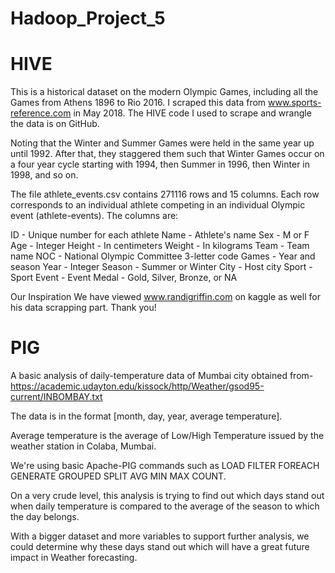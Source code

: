 # Hadoop_Project_5
# HIVE
This is a historical dataset on the modern Olympic Games, including all the Games from Athens 1896 to Rio 2016. I scraped this data from www.sports-reference.com in May 2018. The HIVE code I used to scrape and wrangle the data is on GitHub. 

Noting that the Winter and Summer Games were held in the same year up until 1992. After that, they staggered them such that Winter Games occur on a four year cycle starting with 1994, then Summer in 1996, then Winter in 1998, and so on.

The file athlete_events.csv contains 271116 rows and 15 columns. Each row corresponds to an individual athlete competing in an individual Olympic event (athlete-events). The columns are:

ID - Unique number for each athlete
Name - Athlete's name
Sex - M or F
Age - Integer
Height - In centimeters
Weight - In kilograms
Team - Team name
NOC - National Olympic Committee 3-letter code
Games - Year and season
Year - Integer
Season - Summer or Winter
City - Host city
Sport - Sport
Event - Event
Medal - Gold, Silver, Bronze, or NA

Our Inspiration
We have viewed www.randigriffin.com on kaggle as well for his data scrapping part. Thank you!

# PIG
A basic analysis of daily-temperature data of Mumbai city obtained from-
https://academic.udayton.edu/kissock/http/Weather/gsod95-current/INBOMBAY.txt

The data is in the format
[month, day, year, average temperature].

Average temperature is the average of Low/High Temperature issued by the weather station in Colaba, Mumbai.

We're using basic Apache-PIG commands such as 
LOAD
FILTER
FOREACH
GENERATE
GROUPED
SPLIT
AVG
MIN
MAX
COUNT.

On a very crude level, this analysis is trying to find out which days stand out when daily temperature is compared to the average of the season to which the day belongs.

With a bigger dataset and more variables to support further analysis, we could determine why these days stand out which will have a great future impact in Weather forecasting.
